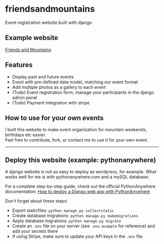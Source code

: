 # friendsandmountains
Event registration website built with django

## Example website
[Friends and Mountains](http://friends-and-mountains.ch/)

## Features
- Display past and future events
- Event with pre-defined data model, matching our event format
- Add multiple photos as a gallery to each event
- (Todo) Event registration form, manage your participants in the django admin panel
- (Todo) Payment integration with stripe

## How to use for your own events
I built this website to make event organization for mountain weekends, birthdays etc easier.  
Feel free to contribute, fork, or contact me to use it for your own event.

---

## Deploy this website (example: pythonanywhere)
A django website is not as easy to deploy as wordpress, for example. What works well for me is with pythonanywhere.com and a mySQL database:

For a complete step-by-step guide, check out the official PythonAnywhere documentation:
[How to deploy a Django web app with PythonAnywhere](https://help.pythonanywhere.com/pages/DeployExistingDjangoProject/)

Don't forget about these steps:
- Export staticfiles: `python manage.py collectstatic`
- Create database migrations: `python manage.py makemigrations`
- Apply database migrations: `python manage.py migrate`
- Create an `.env` file on your server (see `.env.example` for reference) and add your secrets there
- If using Stripe, make sure to update your API keys in the `.env` file
